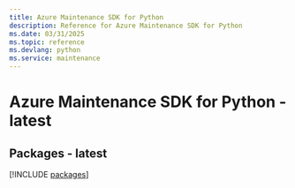 ```yaml
---
title: Azure Maintenance SDK for Python
description: Reference for Azure Maintenance SDK for Python
ms.date: 03/31/2025
ms.topic: reference
ms.devlang: python
ms.service: maintenance
---
```

# Azure Maintenance SDK for Python - latest
## Packages - latest
[!INCLUDE [packages](maintenance-index.md)]